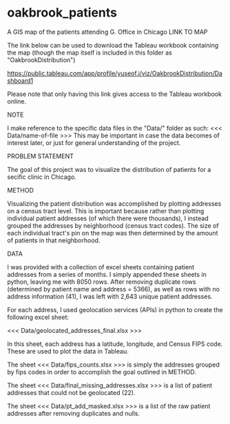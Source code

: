 # oakbrook_patients
A GIS map of the patients attending G. Office in Chicago
LINK TO MAP 

The link below can be used to download the Tableau workbook containing the map (though the map itself
is included in this folder as "OakbrookDistribution")

https://public.tableau.com/app/profile/yuseof.j/viz/OakbrookDistribution/Dashboard1

Please note that only having this link gives access to the Tableau workbook online.


NOTE

I make reference to the specific data files in the "Data/" folder as such: <<< Data/name-of-file >>>
This may be important in case the data becomes of interest later, or just for general understanding of 
the project.


PROBLEM STATEMENT

The goal of this project was to visualize the distribution of patients for a secific clinic in Chicago. 


METHOD

Visualizing the patient distribution was accomplished by plotting addresses on a census tract level. 
This is important because rather than plotting individual patient addresses (of which there were thousands), 
I instead grouped the addresses by neighborhood (census tract codes). The size of each individual tract's pin on the map 
was then determined by the amount of patients in that neighborhood. 


DATA

I was provided with a collection of excel sheets containing patient addresses from a series of months. I simply appended these sheets in python, leaving me with 8050 rows. After removing duplicate rows (determined by patient name and address = 5366), as well as rows with no address information (41), I was left with 2,643 unique patient addresses. 

For each address, I used geolocation services (APIs) in python to create the following excel sheet:

<<< Data/geolocated_addresses_final.xlsx >>>

In this sheet, each address has a latitude, longitude, and Census FIPS code. These are used to plot the 
data in Tableau. 

The sheet <<< Data/fips_counts.xlsx >>> is simply the addresses grouped by fips codes in order to accomplish the goal outlined in METHOD.

The sheet <<< Data/final_missing_addresses.xlsx >>> is a list of patient addresses that could not be geolocated (22).

The sheet <<< Data/pt_add_masked.xlsx >>> is a list of the raw patient addresses after removing duplicates and nulls. 




